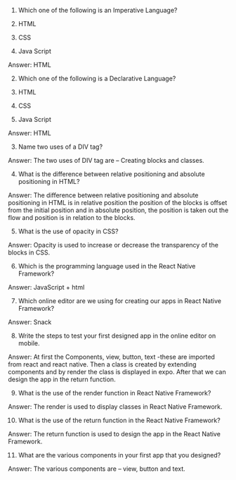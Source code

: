 1. Which one of the following is an Imperative Language?

1.	HTML
2.	CSS
3.	Java Script

Answer:  HTML


2. Which one of the following is a Declarative Language?

1.	HTML
2.	CSS
3.	Java Script

Answer:  HTML


3. Name two uses of a DIV tag?

Answer:  The two uses of DIV tag are – Creating blocks and classes.








4. What is the difference between relative positioning and absolute positioning in HTML?

Answer:  The difference between relative positioning and absolute positioning in HTML is in relative position the position of the blocks is offset from the initial position and in absolute position, the position is taken out the flow and position is in relation to the blocks.




5. What is the use of opacity in CSS?

Answer:  Opacity is used to increase or decrease the transparency of the blocks in CSS.





6. Which is the programming language used in the React Native Framework?

Answer: JavaScript + html



7. Which online editor are we using for creating our apps in React Native Framework?

Answer:  Snack





8. Write the steps to test your first designed app in the online editor on mobile.

Answer: At first the Components, view, button, text -these are imported from react and react native. Then a class is created by extending components and by render the class is displayed in expo. After that we can design the app in the return function.







9. What is the use of the render function in React Native Framework?

Answer: The render is used to display classes in React Native Framework.






10. What is the use of the return function in the React Native Framework?

Answer: The return function is used to design the app in the React Native Framework.






11. What are the various components in your first app that you designed?

Answer: The various components are – view, button and text.




